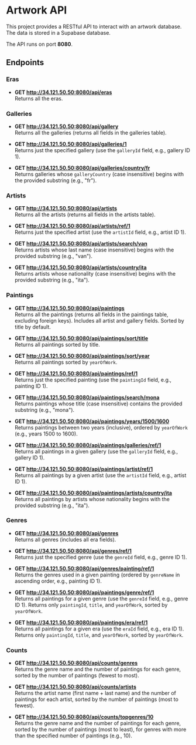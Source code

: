 # Artwork API

This project provides a RESTful API to interact with an artwork database. The data is stored in a Supabase database.

The API runs on port **8080**.

## Endpoints

### Eras
- **GET http://34.121.50.50:8080/api/eras**  
  Returns all the eras.

### Galleries
- **GET http://34.121.50.50:8080/api/gallery**  
  Returns all the galleries (returns all fields in the galleries table).

- **GET http://34.121.50.50:8080/api/galleries/1**  
  Returns just the specified gallery (use the `galleryId` field, e.g., gallery ID 1).

- **GET http://34.121.50.50:8080/api/galleries/country/fr**  
  Returns galleries whose `galleryCountry` (case insensitive) begins with the provided substring (e.g., "fr").

### Artists
- **GET http://34.121.50.50:8080/api/artists**  
  Returns all the artists (returns all fields in the artists table).

- **GET http://34.121.50.50:8080/api/artists/ref/1**  
  Returns just the specified artist (use the `artistId` field, e.g., artist ID 1).

- **GET http://34.121.50.50:8080/api/artists/search/van**  
  Returns artists whose last name (case insensitive) begins with the provided substring (e.g., "van").

- **GET http://34.121.50.50:8080/api/artists/country/ita**  
  Returns artists whose nationality (case insensitive) begins with the provided substring (e.g., "ita").

### Paintings
- **GET http://34.121.50.50:8080/api/paintings**  
  Returns all the paintings (returns all fields in the paintings table, excluding foreign keys). Includes all artist and gallery fields. Sorted by title by default.

- **GET http://34.121.50.50:8080/api/paintings/sort/title**  
  Returns all paintings sorted by title.

- **GET http://34.121.50.50:8080/api/paintings/sort/year**  
  Returns all paintings sorted by `yearOfWork`.

- **GET http://34.121.50.50:8080/api/paintings/ref/1**  
  Returns just the specified painting (use the `paintingId` field, e.g., painting ID 1).

- **GET http://34.121.50.50:8080/api/paintings/search/mona**  
  Returns paintings whose title (case insensitive) contains the provided substring (e.g., "mona").

- **GET http://34.121.50.50:8080/api/paintings/years/1500/1600**  
  Returns paintings between two years (inclusive), ordered by `yearOfWork` (e.g., years 1500 to 1600).

- **GET http://34.121.50.50:8080/api/paintings/galleries/ref/1**  
  Returns all paintings in a given gallery (use the `galleryId` field, e.g., gallery ID 1).

- **GET http://34.121.50.50:8080/api/paintings/artist/ref/1**  
  Returns all paintings by a given artist (use the `artistId` field, e.g., artist ID 1).

- **GET http://34.121.50.50:8080/api/paintings/artists/country/ita**  
  Returns all paintings by artists whose nationality begins with the provided substring (e.g., "ita").

### Genres
- **GET http://34.121.50.50:8080/api/genres**  
  Returns all genres (includes all era fields).

- **GET http://34.121.50.50:8080/api/genres/ref/1**  
  Returns just the specified genre (use the `genreId` field, e.g., genre ID 1).

- **GET http://34.121.50.50:8080/api/genres/painting/ref/1**  
  Returns the genres used in a given painting (ordered by `genreName` in ascending order, e.g., painting ID 1).

- **GET http://34.121.50.50:8080/api/paintings/genre/ref/1**  
  Returns all paintings for a given genre (use the `genreId` field, e.g., genre ID 1). Returns only `paintingId`, `title`, and `yearOfWork`, sorted by `yearOfWork`.

- **GET http://34.121.50.50:8080/api/paintings/era/ref/1**  
  Returns all paintings for a given era (use the `eraId` field, e.g., era ID 1). Returns only `paintingId`, `title`, and `yearOfWork`, sorted by `yearOfWork`.

### Counts
- **GET http://34.121.50.50:8080/api/counts/genres**  
  Returns the genre name and the number of paintings for each genre, sorted by the number of paintings (fewest to most).

- **GET http://34.121.50.50:8080/api/counts/artists**  
  Returns the artist name (first name + last name) and the number of paintings for each artist, sorted by the number of paintings (most to fewest).

- **GET http://34.121.50.50:8080/api/counts/topgenres/10**  
  Returns the genre name and the number of paintings for each genre, sorted by the number of paintings (most to least), for genres with more than the specified number of paintings (e.g., 10).
